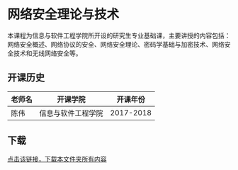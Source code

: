 # 网络安全理论与技术

本课程为信息与软件工程学院所开设的研究生专业基础课，主要讲授的内容包括：网络安全概述、网络协议的安全、网络安全理论、密码学基础与加密技术、网络安全技术和无线网络安全等。

## 开课历史

老师名|开课学院|开课年份|
---|---|---
陈伟|信息与软件工程学院|2017-2018

## 下载

[点击该链接，下载本文件夹所有内容](https://xovee.github.io/gitzip/?https://github.com/UESTC-Course/uestc-course/tree/master/课程目录/网络安全理论与技术)
